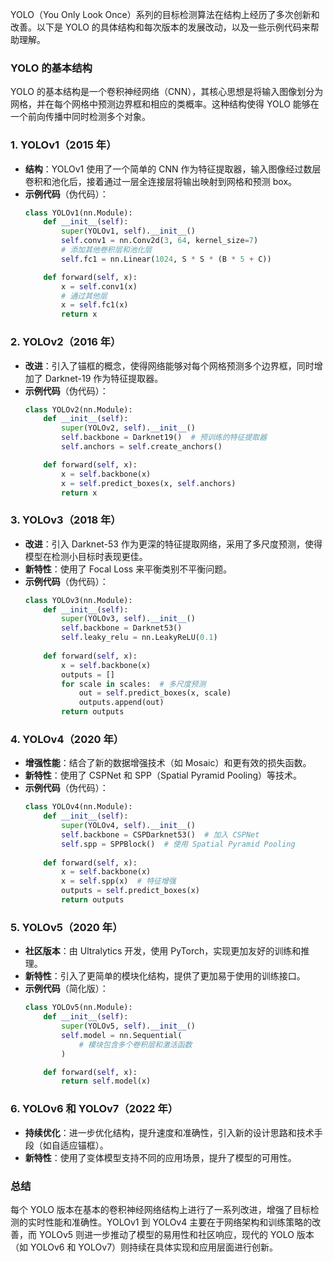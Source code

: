 YOLO（You Only Look Once）系列的目标检测算法在结构上经历了多次创新和改善。以下是 YOLO 的具体结构和每次版本的发展改动，以及一些示例代码来帮助理解。

### YOLO 的基本结构

YOLO 的基本结构是一个卷积神经网络（CNN），其核心思想是将输入图像划分为网格，并在每个网格中预测边界框和相应的类概率。这种结构使得 YOLO 能够在一个前向传播中同时检测多个对象。

### 1. YOLOv1（2015 年）

- **结构**：YOLOv1 使用了一个简单的 CNN 作为特征提取器，输入图像经过数层卷积和池化后，接着通过一层全连接层将输出映射到网格和预测 box。
- **示例代码**（伪代码）：
  ```python
  class YOLOv1(nn.Module):
      def __init__(self):
          super(YOLOv1, self).__init__()
          self.conv1 = nn.Conv2d(3, 64, kernel_size=7)
          # 添加其他卷积层和池化层
          self.fc1 = nn.Linear(1024, S * S * (B * 5 + C))
  
      def forward(self, x):
          x = self.conv1(x)
          # 通过其他层
          x = self.fc1(x)
          return x
  ```

### 2. YOLOv2（2016 年）

- **改进**：引入了锚框的概念，使得网络能够对每个网格预测多个边界框，同时增加了 Darknet-19 作为特征提取器。
- **示例代码**（伪代码）：
  ```python
  class YOLOv2(nn.Module):
      def __init__(self):
          super(YOLOv2, self).__init__()
          self.backbone = Darknet19()  # 预训练的特征提取器
          self.anchors = self.create_anchors()
  
      def forward(self, x):
          x = self.backbone(x)
          x = self.predict_boxes(x, self.anchors)
          return x
  ```

### 3. YOLOv3（2018 年）

- **改进**：引入 Darknet-53 作为更深的特征提取网络，采用了多尺度预测，使得模型在检测小目标时表现更佳。
- **新特性**：使用了 Focal Loss 来平衡类别不平衡问题。
- **示例代码**（伪代码）：
  ```python
  class YOLOv3(nn.Module):
      def __init__(self):
          super(YOLOv3, self).__init__()
          self.backbone = Darknet53()
          self.leaky_relu = nn.LeakyReLU(0.1)
          
      def forward(self, x):
          x = self.backbone(x)
          outputs = []
          for scale in scales:  # 多尺度预测
              out = self.predict_boxes(x, scale)
              outputs.append(out)
          return outputs
  ```

### 4. YOLOv4（2020 年）

- **增强性能**：结合了新的数据增强技术（如 Mosaic）和更有效的损失函数。
- **新特性**：使用了 CSPNet 和 SPP（Spatial Pyramid Pooling）等技术。
- **示例代码**（伪代码）：
  ```python
  class YOLOv4(nn.Module):
      def __init__(self):
          super(YOLOv4, self).__init__()
          self.backbone = CSPDarknet53()  # 加入 CSPNet
          self.spp = SPPBlock()  # 使用 Spatial Pyramid Pooling
          
      def forward(self, x):
          x = self.backbone(x)
          x = self.spp(x)  # 特征增强
          outputs = self.predict_boxes(x)
          return outputs
  ```

### 5. YOLOv5（2020 年）

- **社区版本**：由 Ultralytics 开发，使用 PyTorch，实现更加友好的训练和推理。
- **新特性**：引入了更简单的模块化结构，提供了更加易于使用的训练接口。
- **示例代码**（简化版）：
  ```python
  class YOLOv5(nn.Module):
      def __init__(self):
          super(YOLOv5, self).__init__()
          self.model = nn.Sequential(
              # 模块包含多个卷积层和激活函数
          )
  
      def forward(self, x):
          return self.model(x)
  ```

### 6. YOLOv6 和 YOLOv7（2022 年）

- **持续优化**：进一步优化结构，提升速度和准确性，引入新的设计思路和技术手段（如自适应锚框）。
- **新特性**：使用了变体模型支持不同的应用场景，提升了模型的可用性。

### 总结

每个 YOLO 版本在基本的卷积神经网络结构上进行了一系列改进，增强了目标检测的实时性能和准确性。YOLOv1 到 YOLOv4 主要在于网络架构和训练策略的改善，而 YOLOv5 则进一步推动了模型的易用性和社区响应，现代的 YOLO 版本（如 YOLOv6 和 YOLOv7）则持续在具体实现和应用层面进行创新。